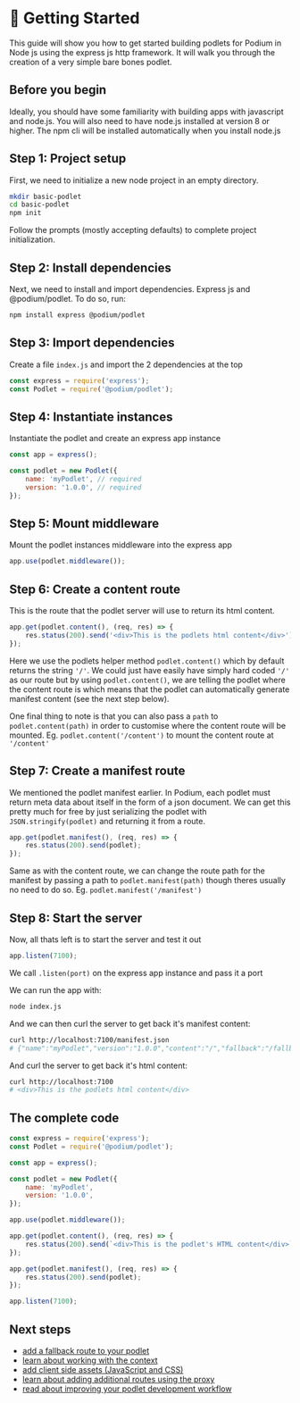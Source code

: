 # 🚀 Getting Started

This guide will show you how to get started building podlets for Podium in Node
js using the express js http framework. It will walk you through the creation of
a very simple bare bones podlet.

## Before you begin

Ideally, you should have some familiarity with building apps with javascript and
node.js. You will also need to have node.js installed at version 8 or higher.
The npm cli will be installed automatically when you install
node.js

## Step 1: Project setup

First, we need to initialize a new node project in an empty directory.

```bash
mkdir basic-podlet
cd basic-podlet
npm init
```

Follow the prompts (mostly accepting defaults) to complete project
initialization.

## Step 2: Install dependencies

Next, we need to install and import dependencies. Express js and
@podium/podlet. To do so, run:

```bash
npm install express @podium/podlet
```

## Step 3: Import dependencies

Create a file `index.js` and import the 2 dependencies at the top

```js
const express = require('express');
const Podlet = require('@podium/podlet');
```

## Step 4: Instantiate instances

Instantiate the podlet and create an express app instance

```js
const app = express();

const podlet = new Podlet({
    name: 'myPodlet', // required
    version: '1.0.0', // required
});
```

## Step 5: Mount middleware

Mount the podlet instances middleware into the express app

```js
app.use(podlet.middleware());
```

## Step 6: Create a content route

This is the route that the podlet server will use to return its html content.

```js
app.get(podlet.content(), (req, res) => {
    res.status(200).send('<div>This is the podlets html content</div>');
});
```

Here we use the podlets helper method `podlet.content()` which by default
returns the string `'/'`. We could just have easily have simply hard coded `'/'`
as our route but by using `podlet.content()`, we are telling the podlet where
the content route is which means that the podlet can automatically generate
manifest content (see the next step below).

One final thing to note is that you can also pass a `path` to
`podlet.content(path)` in order to customise where the content route will be
mounted. Eg. `podlet.content('/content')` to mount the content route at
`'/content'`

## Step 7: Create a manifest route

We mentioned the podlet manifest earlier. In Podium, each podlet must return
meta data about itself in the form of a json document. We can get this pretty
much for free by just serializing the podlet with `JSON.stringify(podlet)` and
returning it from a route.

```js
app.get(podlet.manifest(), (req, res) => {
    res.status(200).send(podlet);
});
```

Same as with the content route, we can change the route path for the manifest by
passing a path to `podlet.manifest(path)` though theres usually no need to do
so. Eg. `podlet.manifest('/manifest')`

## Step 8: Start the server

Now, all thats left is to start the server and test it out

```js
app.listen(7100);
```

We call `.listen(port)` on the express app instance and pass it a port

We can run the app with:

```bash
node index.js
```

And we can then curl the server to get back it's manifest content:

```bash
curl http://localhost:7100/manifest.json
# {"name":"myPodlet","version":"1.0.0","content":"/","fallback":"/fallback","assets":{"js":"","css":""},"proxy":{}}
```

And curl the server to get back it's html content:

```bash
curl http://localhost:7100
# <div>This is the podlets html content</div>
```

## The complete code

```js
const express = require('express');
const Podlet = require('@podium/podlet');

const app = express();

const podlet = new Podlet({
    name: 'myPodlet',
    version: '1.0.0',
});

app.use(podlet.middleware());

app.get(podlet.content(), (req, res) => {
    res.status(200).send(`<div>This is the podlet's HTML content</div>`);
});

app.get(podlet.manifest(), (req, res) => {
    res.status(200).send(podlet);
});

app.listen(7100);
```

## Next steps

-   [add a fallback route to your podlet](/Podium/docs/podlets/fallbacks.html)
-   [learn about working with the context](/Podium/docs/podlets/context.html)
-   [add client side assets (JavaScript and CSS)](/Podium/docs/podlets/assets.html)
-   [learn about adding additional routes using the proxy](/Podium/docs/podlets/proxying.html)
-   [read about improving your podlet development workflow](/Podium/docs/podlets/local_development.html)
